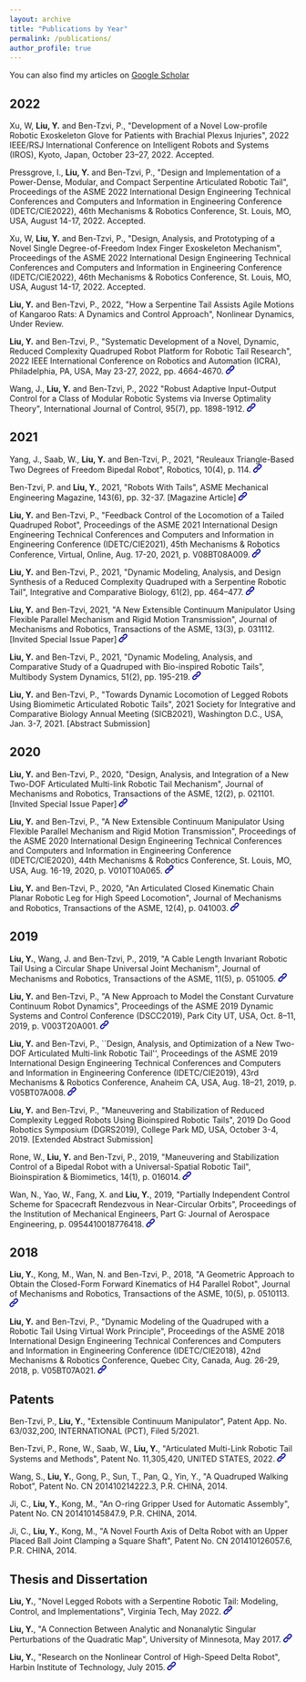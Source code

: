 ```yaml
---
layout: archive
title: "Publications by Year"
permalink: /publications/
author_profile: true
---
```


You can also find my articles on [Google Scholar](https://scholar.google.com/citations?user=xfiv84YAAAAJ&hl=en)

## 2022
Xu, W, **Liu, Y.** and Ben-Tzvi, P., "Development of a Novel Low-profile Robotic Exoskeleton Glove for Patients with Brachial Plexus Injuries", 2022 IEEE/RSJ International Conference on Intelligent Robots and Systems (IROS), Kyoto, Japan, October 23–27, 2022. Accepted.

Pressgrove, I., **Liu, Y.** and Ben-Tzvi, P., "Design and Implementation of a Power-Dense, Modular, and Compact Serpentine Articulated Robotic Tail", Proceedings of the ASME 2022 International Design Engineering Technical Conferences and Computers and Information in Engineering Conference (IDETC/CIE2022), 46th Mechanisms & Robotics Conference, St. Louis, MO, USA, August 14-17, 2022. Accepted.

Xu, W, **Liu, Y.** and Ben-Tzvi, P., "Design, Analysis, and Prototyping of a Novel Single Degree-of-Freedom Index Finger Exoskeleton Mechanism", Proceedings of the ASME 2022 International Design Engineering Technical Conferences and Computers and Information in Engineering Conference (IDETC/CIE2022), 46th Mechanisms & Robotics Conference, St. Louis, MO, USA, August 14-17, 2022. Accepted.

**Liu, Y.** and Ben-Tzvi, P., 2022, "How a Serpentine Tail Assists Agile Motions of Kangaroo Rats: A Dynamics and Control Approach", Nonlinear Dynamics, Under Review.

**Liu, Y.** and Ben-Tzvi, P., "Systematic Development of a Novel, Dynamic, Reduced Complexity Quadruped Robot Platform for Robotic Tail Research", 2022 IEEE International Conference on Robotics and Automation (ICRA), Philadelphia, PA, USA, May 23-27, 2022, pp. 4664-4670.  [<img style="height:15px;" src="/images/link.png"/>](https://ieeexplore.ieee.org/abstract/document/9811871)

Wang, J., **Liu, Y.** and Ben-Tzvi, P., 2022 "Robust Adaptive Input-Output Control for a Class of Modular Robotic Systems via Inverse Optimality Theory", International Journal of Control, 95(7), pp. 1898-1912.  [<img style="height:15px;" src="/images/link.png"/>](https://www.tandfonline.com/doi/abs/10.1080/00207179.2021.1885741?journalCode=tcon20)

## 2021
Yang, J., Saab, W., **Liu, Y.** and Ben-Tzvi, P., 2021, "Reuleaux Triangle-Based Two Degrees of Freedom Bipedal Robot", Robotics, 10(4), p. 114.  [<img style="height:15px;" src="/images/link.png"/>](https://www.mdpi.com/2218-6581/10/4/114)

Ben-Tzvi, P. and **Liu, Y.**, 2021, "Robots With Tails", ASME Mechanical Engineering Magazine, 143(6), pp. 32-37. [Magazine Article]  [<img style="height:15px;" src="/images/link.png"/>](https://asmedigitalcollection.asme.org/memagazineselect/article/143/6/32/1129192/Robots-with-TailsFour-legged-Robots-are-Now)

**Liu, Y.** and Ben-Tzvi, P., "Feedback Control of the Locomotion of a Tailed Quadruped Robot", Proceedings of the ASME 2021 International Design Engineering Technical Conferences and Computers and Information in Engineering Conference (IDETC/CIE2021), 45th Mechanisms & Robotics Conference, Virtual, Online, Aug. 17-20, 2021, p. V08BT08A009.  [<img style="height:15px;" src="/images/link.png"/>](https://asmedigitalcollection.asme.org/IDETC-CIE/proceedings-abstract/IDETC-CIE2021/85451/V08BT08A009/1128376)

**Liu, Y.** and Ben-Tzvi, P., 2021, "Dynamic Modeling, Analysis, and Design Synthesis of a Reduced Complexity Quadruped with a Serpentine Robotic Tail", Integrative and Comparative Biology, 61(2), pp. 464–477.  [<img style="height:15px;" src="/images/link.png"/>](https://academic.oup.com/icb/article/61/2/464/6276989?login=true)

**Liu, Y.** and Ben-Tzvi, 2021, "A New Extensible Continuum Manipulator Using Flexible Parallel Mechanism and Rigid Motion Transmission", Journal of Mechanisms and Robotics, Transactions of the ASME, 13(3), p. 031112. [Invited Special Issue Paper]  [<img style="height:15px;" src="/images/link.png"/>](https://asmedigitalcollection.asme.org/mechanismsrobotics/article/13/3/031014/1098038/A-New-Extensible-Continuum-Manipulator-Using)

**Liu, Y.** and Ben-Tzvi, P., 2021, "Dynamic Modeling, Analysis, and Comparative Study of a Quadruped with Bio-inspired Robotic Tails", Multibody System Dynamics, 51(2), pp. 195-219.  [<img style="height:15px;" src="/images/link.png"/>](https://link.springer.com/article/10.1007/s11044-020-09764-8)

**Liu, Y.** and Ben-Tzvi, P., "Towards Dynamic Locomotion of Legged Robots Using Biomimetic Articulated Robotic Tails", 2021 Society for Integrative and Comparative Biology Annual Meeting (SICB2021), Washington D.C., USA, Jan. 3-7, 2021. [Abstract Submission]

## 2020
**Liu, Y.** and Ben-Tzvi, P., 2020, "Design, Analysis, and Integration of a New Two-DOF Articulated Multi-link Robotic Tail Mechanism", Journal of Mechanisms and Robotics, Transactions of the ASME, 12(2), p. 021101. [Invited Special Issue Paper]  [<img style="height:15px;" src="/images/link.png"/>](https://asmedigitalcollection.asme.org/mechanismsrobotics/article-abstract/12/2/021101/1072243/Design-Analysis-and-Integration-of-a-New-Two?redirectedFrom=fulltext)

**Liu, Y.** and Ben-Tzvi, P., "A New Extensible Continuum Manipulator Using Flexible Parallel Mechanism and Rigid Motion Transmission", Proceedings of the ASME 2020 International Design Engineering Technical Conferences and Computers and Information in Engineering Conference (IDETC/CIE2020), 44th Mechanisms & Robotics Conference, St. Louis, MO, USA, Aug. 16-19, 2020, p. V010T10A065.  [<img style="height:15px;" src="/images/link.png"/>](https://asmedigitalcollection.asme.org/IDETC-CIE/proceedings-abstract/IDETC-CIE2020/1090138)

**Liu, Y.** and Ben-Tzvi, P., 2020, "An Articulated Closed Kinematic Chain Planar Robotic Leg for High Speed Locomotion", Journal of Mechanisms and Robotics, Transactions of the ASME, 12(4), p. 041003.  [<img style="height:15px;" src="/images/link.png"/>](https://asmedigitalcollection.asme.org/mechanismsrobotics/article-abstract/12/4/041003/1071947/An-Articulated-Closed-Kinematic-Chain-Planar?redirectedFrom=fulltext)

## 2019
**Liu, Y.**, Wang, J. and Ben-Tzvi, P., 2019, "A Cable Length Invariant Robotic Tail Using a Circular Shape Universal Joint Mechanism", Journal of Mechanisms and Robotics, Transactions of the ASME, 11(5), p. 051005.  [<img style="height:15px;" src="/images/link.png"/>](https://asmedigitalcollection.asme.org/mechanismsrobotics/article-abstract/11/5/051005/956020/A-Cable-Length-Invariant-Robotic-Tail-Using-a?redirectedFrom=fulltext)

**Liu, Y.** and Ben-Tzvi, P., "A New Approach to Model the Constant Curvature Continuum Robot Dynamics", Proceedings of the ASME 2019 Dynamic Systems and Control Conference (DSCC2019), Park City UT, USA, Oct. 8–11, 2019, p. V003T20A001.  [<img style="height:15px;" src="/images/link.png"/>](https://asmedigitalcollection.asme.org/DSCC/proceedings-abstract/DSCC2019/59162/V003T20A001/1070662)

**Liu, Y.** and Ben-Tzvi, P., ``Design, Analysis, and Optimization of a New Two-DOF Articulated Multi-link Robotic Tail'', Proceedings of the ASME 2019 International Design Engineering Technical Conferences and Computers and Information in Engineering Conference (IDETC/CIE2019), 43rd Mechanisms & Robotics Conference, Anaheim CA, USA, Aug. 18–21, 2019, p. V05BT07A008.  [<img style="height:15px;" src="/images/link.png"/>](https://asmedigitalcollection.asme.org/IDETC-CIE/proceedings-abstract/IDETC-CIE2019/59247/V05BT07A008/1070017)

**Liu, Y.** and Ben-Tzvi, P., "Maneuvering and Stabilization of Reduced Complexity Legged Robots Using Bioinspired Robotic Tails", 2019 Do Good Robotics Symposium (DGRS2019), College Park MD, USA, October 3-4, 2019. [Extended Abstract Submission]

Rone, W., **Liu, Y.** and Ben-Tzvi, P., 2019, "Maneuvering and Stabilization Control of a Bipedal Robot with a Universal-Spatial Robotic Tail", Bioinspiration & Biomimetics, 14(1), p. 016014.  [<img style="height:15px;" src="/images/link.png"/>](https://iopscience.iop.org/article/10.1088/1748-3190/aaf188)

Wan, N., Yao, W., Fang, X. and **Liu, Y.**, 2019, "Partially Independent Control Scheme for Spacecraft Rendezvous in Near-Circular Orbits", Proceedings of the Institution of Mechanical Engineers, Part G: Journal of Aerospace Engineering, p. 0954410018776418.  [<img style="height:15px;" src="/images/link.png"/>](https://journals.sagepub.com/doi/abs/10.1177/0954410018776418?journalCode=piga)

## 2018
**Liu, Y.**, Kong, M., Wan, N. and Ben-Tzvi, P., 2018, "A Geometric Approach to Obtain the Closed-Form Forward Kinematics of H4 Parallel Robot", Journal of Mechanisms and Robotics, Transactions of the ASME, 10(5), p. 0510113.  [<img style="height:15px;" src="/images/link.png"/>](https://asmedigitalcollection.asme.org/mechanismsrobotics/article-abstract/10/5/051013/474106/A-Geometric-Approach-to-Obtain-the-Closed-Form?redirectedFrom=fulltext)

**Liu, Y.** and Ben-Tzvi, P., "Dynamic Modeling of the Quadruped with a Robotic Tail Using Virtual Work Principle", Proceedings of the ASME 2018 International Design Engineering Technical Conferences and Computers and Information in Engineering Conference (IDETC/CIE2018), 42nd Mechanisms & Robotics Conference, Quebec City, Canada, Aug. 26-29, 2018, p. V05BT07A021.  [<img style="height:15px;" src="/images/link.png"/>](https://asmedigitalcollection.asme.org/IDETC-CIE/proceedings-abstract/IDETC-CIE2018/51814/V05BT07A021/276123)

## Patents
Ben-Tzvi, P., **Liu, Y.**, "Extensible Continuum Manipulator", Patent App. No. 63/032,200, INTERNATIONAL (PCT), Filed 5/2021.

Ben-Tzvi, P., Rone, W., Saab, W., **Liu, Y.**, "Articulated Multi-Link Robotic Tail Systems and Methods", Patent No. 11,305,420, UNITED STATES, 2022.  [<img style="height:15px;" src="/images/link.png"/>](https://patents.google.com/patent/US11305420B2/en)

Wang, S., **Liu, Y.**, Gong, P., Sun, T., Pan, Q., Yin, Y., "A Quadruped Walking Robot", Patent No. CN 201410214222.3, P.R. CHINA, 2014.

Ji, C., **Liu, Y.**, Kong, M., "An O-ring Gripper Used for Automatic Assembly", Patent No. CN 201410145847.9, P.R. CHINA, 2014.

Ji, C., **Liu, Y.**, Kong, M., "A Novel Fourth Axis of Delta Robot with an Upper Placed Ball Joint Clamping a Square Shaft", Patent No. CN 201410126057.6, P.R. CHINA, 2014.

## Thesis and Dissertation
**Liu, Y.**, "Novel Legged Robots with a Serpentine Robotic Tail: Modeling, Control, and Implementations", Virginia Tech, May 2022.  [<img style="height:15px;" src="/images/link.png"/>](https://vtechworks.lib.vt.edu/handle/10919/110797)

**Liu, Y.**, "A Connection Between Analytic and Nonanalytic Singular Perturbations of the Quadratic Map", University of Minnesota, May 2017.  [<img style="height:15px;" src="/images/link.png"/>](https://conservancy.umn.edu/handle/11299/189081)

**Liu, Y.**, "Research on the Nonlinear Control of High-Speed Delta Robot", Harbin Institute of Technology, July 2015.  [<img style="height:15px;" src="/images/link.png"/>](https://cdmd.cnki.com.cn/Article/CDMD-10213-1015980772.htm)
